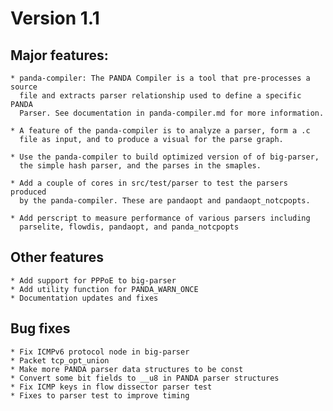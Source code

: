 Version 1.1
===========

Major features:
---------------

    * panda-compiler: The PANDA Compiler is a tool that pre-processes a source
      file and extracts parser relationship used to define a specific PANDA
      Parser. See documentation in panda-compiler.md for more information.

    * A feature of the panda-compiler is to analyze a parser, form a .c
      file as input, and to produce a visual for the parse graph.

    * Use the panda-compiler to build optimized version of of big-parser,
      the simple hash parser, and the parses in the smaples.

    * Add a couple of cores in src/test/parser to test the parsers produced
      by the panda-compiler. These are pandaopt and pandaopt_notcpopts.

    * Add perscript to measure performance of various parsers including
      parselite, flowdis, pandaopt, and panda_notcpopts

Other features
--------------

    * Add support for PPPoE to big-parser
    * Add utility function for PANDA_WARN_ONCE
    * Documentation updates and fixes

Bug fixes
---------

    * Fix ICMPv6 protocol node in big-parser
    * Packet tcp_opt_union
    * Make more PANDA parser data structures to be const
    * Convert some bit fields to __u8 in PANDA parser structures
    * Fix ICMP keys in flow dissector parser test
    * Fixes to parser test to improve timing
